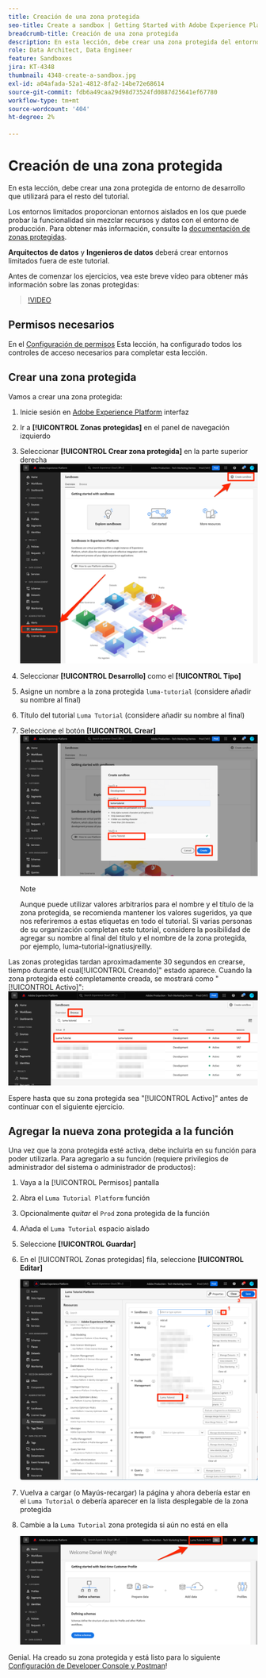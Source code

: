 ```yaml
---
title: Creación de una zona protegida
seo-title: Create a sandbox | Getting Started with Adobe Experience Platform for Data Architects and Data Engineers
breadcrumb-title: Creación de una zona protegida
description: En esta lección, debe crear una zona protegida del entorno de desarrollo que puede utilizar para el resto del tutorial.
role: Data Architect, Data Engineer
feature: Sandboxes
jira: KT-4348
thumbnail: 4348-create-a-sandbox.jpg
exl-id: a04afada-52a1-4812-8fa2-14be72e68614
source-git-commit: fdb6a49caa29d98d73524fd0887d25641ef67780
workflow-type: tm+mt
source-wordcount: '404'
ht-degree: 2%

---
```


# Creación de una zona protegida

<!--25min-->

En esta lección, debe crear una zona protegida de entorno de desarrollo que utilizará para el resto del tutorial.

Los entornos limitados proporcionan entornos aislados en los que puede probar la funcionalidad sin mezclar recursos y datos con el entorno de producción. Para obtener más información, consulte la [documentación de zonas protegidas](https://experienceleague.adobe.com/docs/experience-platform/sandbox/home.html?lang=es).

**Arquitectos de datos** y **Ingenieros de datos** deberá crear entornos limitados fuera de este tutorial.

Antes de comenzar los ejercicios, vea este breve vídeo para obtener más información sobre las zonas protegidas:
>[!VIDEO](https://video.tv.adobe.com/v/29838/?quality=12&learn=on)

## Permisos necesarios

En el [Configuración de permisos](configure-permissions.md) Esta lección, ha configurado todos los controles de acceso necesarios para completar esta lección.

<!--
* Permission items **[!UICONTROL Sandbox Administration]** > **[!UICONTROL View Sandboxes]** and **[!UICONTROL Manage Sandboxes]**
* Permission item **[!UICONTROL Sandboxes]** > **[!UICONTROL Prod]**
* User-role access to the `Luma Tutorial Platform` product profile
* Admin-level access to the `Luma Tutorial Platform` product profile
-->

## Crear una zona protegida

Vamos a crear una zona protegida:

1. Inicie sesión en [Adobe Experience Platform](https://experience.adobe.com/platform) interfaz
1. Ir a **[!UICONTROL Zonas protegidas]** en el panel de navegación izquierdo
1. Seleccionar **[!UICONTROL Crear zona protegida]** en la parte superior derecha
   ![Seleccione Crear zona protegida](assets/sandbox-createSandbox.png)

1. Seleccionar **[!UICONTROL Desarrollo]** como el **[!UICONTROL Tipo]**
1. Asigne un nombre a la zona protegida `luma-tutorial` (considere añadir su nombre al final)
1. Título del tutorial `Luma Tutorial` (considere añadir su nombre al final)
1. Seleccione el botón **[!UICONTROL Crear]**
   ![Crear su zona protegida](assets/sandbox-nameSandbox.png)
   >[!NOTE]
   >
   >Aunque puede utilizar valores arbitrarios para el nombre y el título de la zona protegida, se recomienda mantener los valores sugeridos, ya que nos referiremos a estas etiquetas en todo el tutorial. Si varias personas de su organización completan este tutorial, considere la posibilidad de agregar su nombre al final del título y el nombre de la zona protegida, por ejemplo, luma-tutorial-ignatiusjreilly.

Las zonas protegidas tardan aproximadamente 30 segundos en crearse, tiempo durante el cual[!UICONTROL Creando]&quot; estado aparece. Cuando la zona protegida esté completamente creada, se mostrará como &quot;[!UICONTROL Activo]&quot;:
![Estado activo](assets/sandbox-active.png)

Espere hasta que su zona protegida sea &quot;[!UICONTROL Activo]&quot; antes de continuar con el siguiente ejercicio.

## Agregar la nueva zona protegida a la función

Una vez que la zona protegida esté activa, debe incluirla en su función para poder utilizarla. Para agregarlo a su función (requiere privilegios de administrador del sistema o administrador de productos):

1. Vaya a la [!UICONTROL Permisos] pantalla
1. Abra el `Luma Tutorial Platform` función
1. Opcionalmente _quitar_ el `Prod` zona protegida de la función
1. Añada el `Luma Tutorial` espacio aislado
1. Seleccione **[!UICONTROL Guardar]**
1. En el [!UICONTROL Zonas protegidas] fila, seleccione **[!UICONTROL Editar]**

   ![Añadir el tutorial de Luma](assets/sandbox-addLumaTutorial.png)

1. Vuelva a cargar (o Mayús-recargar) la página y ahora debería estar en el `Luma Tutorial` o debería aparecer en la lista desplegable de la zona protegida
1. Cambie a la `Luma Tutorial` zona protegida si aún no está en ella

   ![Confirmar zona protegida](assets/sandbox-confirmDropdown.png)

Genial. Ha creado su zona protegida y está listo para lo siguiente [Configuración de Developer Console y Postman](set-up-developer-console-and-postman.md)!
